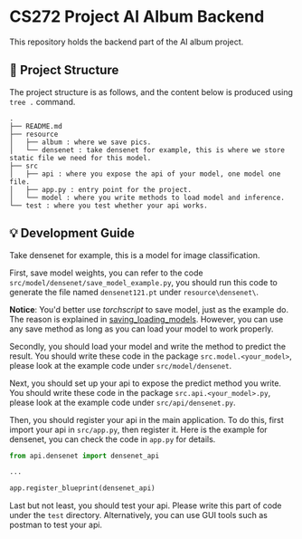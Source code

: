 # CS272 Project AI Album Backend
This repository holds the backend part of the AI album project.

## 🌲 Project Structure

The project structure is as follows, and the content below is produced using `tree .` command.
```plain
.
├── README.md
├── resource
│   ├── album : where we save pics.
│   └── densenet : take densenet for example, this is where we store static file we need for this model. 
├── src
│   ├── api : where you expose the api of your model, one model one file.
│   ├── app.py : entry point for the project.
│   └── model : where you write methods to load model and inference.
└── test : where you test whether your api works.

```

## 💡 Development Guide

Take densenet for example, this is a model for image classification.

First, save model weights, you can refer to the code `src/model/densenet/save_model_example.py`, you should run this code to generate the file named `densenet121.pt` under `resource\densenet\`.

**Notice**: You'd better use _torchscript_ to save model, just as the example do. The reason is explained in [saving_loading_models](https://pytorch.org/tutorials/beginner/saving_loading_models.html). However, you can use any save method as long as you can load your model to work properly.

Secondly, you should load your model and write the method to predict the result. You should write these code in the package `src.model.<your_model>`, please look at the example code under `src/model/densenet`.

Next, you should set up your api to expose the predict method you write. You should write these code in the package `src.api.<your_model>.py`, please look at the example code under `src/api/densenet.py`.

Then, you should register your api in the main application. To do this, first import your api in `src/app.py`, then register it. Here is the example for densenet, you can check the code in `app.py` for details.
```python
from api.densenet import densenet_api

...

app.register_blueprint(densenet_api)
```

Last but not least, you should test your api. Please write this part of code under the `test` directory. Alternatively, you can use GUI tools such as postman to test your api.
